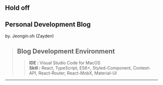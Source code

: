 ## Hold off
## Personal Development Blog 
  by. Jeongin.oh (Zayden) 

> ## Blog Development Environment
>  > **IDE :** Visual Studio Code for MacOS  
>  > **Skill :** React, TypeScript, ES6+, Styled-Component, Context-API,
>  > React-Router, React-MobX, Material-UI
***

